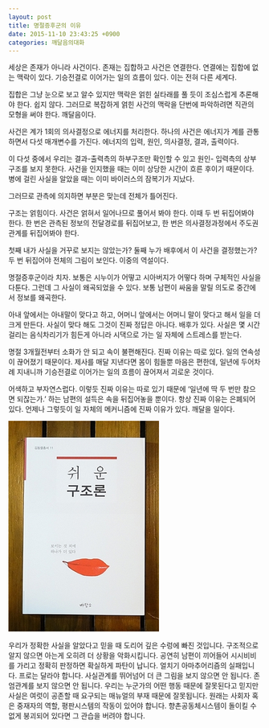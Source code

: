 ```yaml
---
layout: post
title: 명절증후군의 이유
date: 2015-11-10 23:43:25 +0900
categories: 깨달음의대화
---
```

세상은 존재가 아니라 사건이다. 존재는 집합하고 사건은 연결한다. 연결에는 집합에 없는 맥락이 있다. 기승전결로 이어가는 일의 흐름이 있다. 이는 전혀 다른 세계다. 

  


집합은 그냥 눈으로 보고 알수 있지만 맥락은 얽힌 실타래를 풀 듯이 조심스럽게 추론해야 한다. 쉽지 않다. 그러므로 복잡하게 얽힌 사건의 맥락을 단번에 파악하려면 직관의 모형을 써야 한다. 깨달음이다. 

  


사건은 계가 1회의 의사결정으로 에너지를 처리한다. 하나의 사건은 에너지가 계를 관통하면서 다섯 매개변수를 가진다. 에너지의 입력, 원인, 의사결정, 결과, 출력이다. 

  


이 다섯 중에서 우리는 결과-출력측의 하부구조만 확인할 수 있고 원인- 입력측의 상부구조를 보지 못한다. 사건을 인지했을 때는 이미 상당한 시간이 흐른 후이기 때문이다. 병에 걸린 사실을 알았을 때는 이미 바이러스의 잠복기가 지났다. 

  


그러므로 관측에 의지하면 부분은 맞는데 전체가 틀어진다. 

  


구조는 얽힘이다. 사건은 얽혀서 일어나므로 풀어서 봐야 한다. 이때 두 번 뒤집어봐야 한다. 한 번은 관측된 정보의 전달경로를 뒤집어보고, 한 번은 의사결정과정에서 주도권관계를 뒤집어봐야 한다. 

  


첫째 내가 사실을 거꾸로 보지는 않았는가? 둘째 누가 배후에서 이 사건을 결정했는가? 두 번 뒤집어야 전체의 그림이 보인다. 이중의 역설이다. 

  


명절증후군이라 치자. 보통은 시누이가 어떻고 시아버지가 어떻다 하며 구체적인 사실을 다툰다. 그런데 그 사실이 왜곡되었을 수 있다. 보통 남편이 싸움을 말릴 의도로 중간에서 정보를 왜곡한다. 

  


아내 앞에서는 아내말이 맞다고 하고, 어머니 앞에서는 어머니 말이 맞다고 해서 일을 더 크게 만든다. 사실이 맞다 해도 그것이 진짜 정답은 아니다. 배후가 있다. 사실은 몇 시간 걸리는 음식차리기가 힘든게 아니라 시댁으로 가는 일 자체에 스트레스를 받는다. 

  


명절 3개월전부터 소화가 안 되고 속이 불편해진다. 진짜 이유는 따로 있다. 일의 연속성이 끊어졌기 때문이다. 제사를 매달 지낸다면 몸이 힘들뿐 마음은 편한데, 일년에 두어차례 지내니까 기승전결로 이어가는 일의 흐름이 끊어져서 괴로운 것이다. 

  


어색하고 부자연스럽다. 이렇듯 진짜 이유는 따로 있기 때문에 ‘일년에 딱 두 번만 참으면 되잖는가.’ 하는 남편의 설득은 속을 뒤집어놓을 뿐이다. 항상 진짜 이유는 은폐되어 있다. 언제나 그렇듯이 일 자체의 메커니즘에 진짜 이유가 있다. 깨달을 일이다. 

  



 <img src="files/attach/images/198/719/637/DSC01488.JPG" alt="DSC01488.JPG" width="300" height="419" /> 

  


우리가 정확한 사실을 알았다고 믿을 때 도리어 깊은 수렁에 빠진 것입니다. 구조적으로 알지 않으면 아는게 오히려 더 상황을 악화시킵니다. 공연히 남편이 끼어들어 시시비비를 가리고 정확히 판정하면 확실하게 파탄이 납니다. 얼치기 아마추어리즘의 실패입니다. 프로는 달라야 합니다. 사실관계를 뛰어넘어 더 큰 그림을 보지 않으면 안 됩니다. 존엄관계를 보지 않으면 안 됩니다. 우리는 누군가의 어떤 행동 때문에 잘못된다고 믿지만 사실은 여럿이 공존할 때 요구되는 매뉴얼의 부재 때문에 잘못됩니다. 원래는 사회자 혹은 중재자의 역할, 평판시스템의 작동이 있어야 합니다. 향촌공동체시스템이 돌이킬 수 없게 붕괴되어 있다면 그 관습을 버려야 합니다.